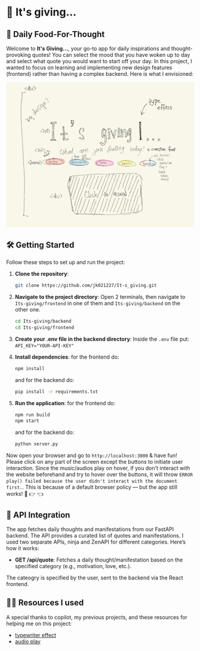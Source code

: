 # 🌼 It's giving... 

## 🌭 Daily Food-For-Thought 

Welcome to **It's Giving...**, your go-to app for daily inspirations and thought-provoking quotes! You can select the mood that you have woken up to day and select what quote you would want to start off your day. In this project, I wanted to focus on learning and implementing new design features (frontend) rather than having a complex backend. Here is what I envisioned: 

<img src="https://github.com/jk021227/It-s_giving/blob/main/brainstorming.jpg" width="850">

## 🛠️ Getting Started

Follow these steps to set up and run the project:

1. **Clone the repository**:
   ```bash
   git clone https://github.com/jk021227/It-s_giving.git
   ```
   
2. **Navigate to the project directory**:
Open 2 terminals, then navigate to `Its-giving/frontend` in one of them and `Its-giving/backend` on the other one.
   ```bash
   cd Its-giving/backend
   cd Its-giving/frontend
   ```

3. **Create your .env file in the backend directory**:
    Inside the `.env` file put:
    `API_KEY="YOUR-API-KEY"`

4. **Install dependencies**:
   for the frontend do:
   ```bash
   npm install
   ```
   and for the backend do:
   ```bash
   pip install -r requirements.txt
   ```

5. **Run the application**:
   for the frontend do:
   ```bash
   npm run build
   npm start
   ```
   and for the backend do:
    ```bash
   python server.py
   ```

Now open your browser and go to `http://localhost:3000` & have fun! Please click on any part of the screen except the buttons to initiate user interaction. Since the music/audios play on hover, if you don't interact with the website beforehand and try to hover over the buttons, it will throw `ERROR play() failed because the user didn't interact with the document first.`. This is because of a default browser policy — but the app still works! 🥺 👉 👈 

## 📡 API Integration

The app fetches daily thoughts and manifestations from our FastAPI backend. The API provides a curated list of quotes and manifestations. I used two separate APIs, ninja and ZenAPI for different categories. Here’s how it works:

- **GET /api/quote**: Fetches a daily thought/manifestation based on the specified category (e.g., motivation, love, etc.).

The cateogry is specified by the user, sent to the backend via the React frontend.

## 🧑‍💻 Resources I used

A special thanks to copilot, my previous projects, and these resources for helping me on this project:
- [typewriter effect](https://css-tricks.com/snippets/css/typewriter-effect/)
- [audio play](https://www.w3schools.com/jsref/met_audio_play.asp)